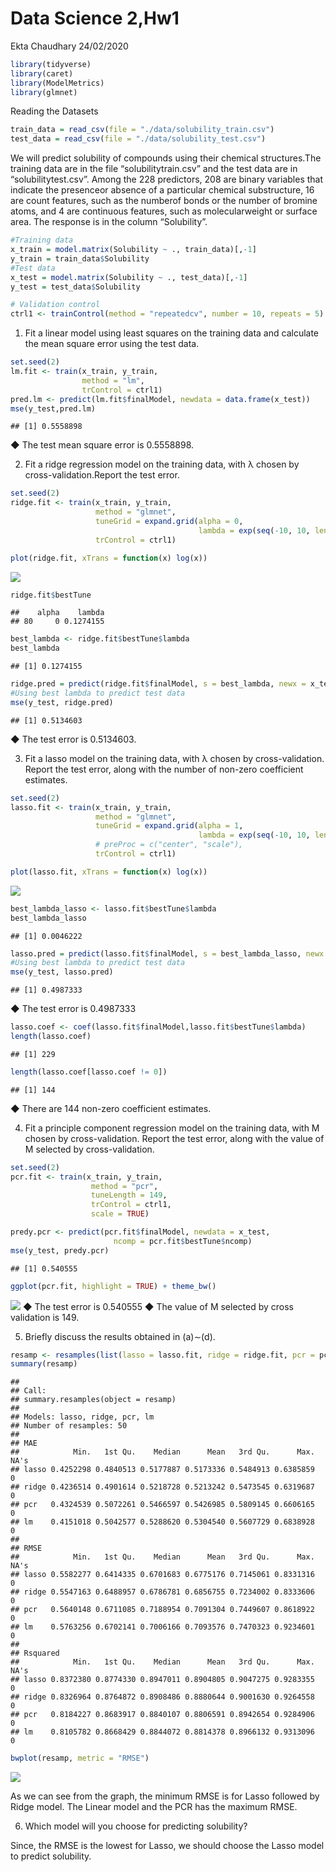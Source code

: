 Data Science 2,Hw1
================
Ekta Chaudhary
24/02/2020

``` r
library(tidyverse)
library(caret)
library(ModelMetrics)
library(glmnet)
```

Reading the Datasets

``` r
train_data = read_csv(file = "./data/solubility_train.csv")
test_data = read_csv(file = "./data/solubility_test.csv")
```

We will predict solubility of compounds using their chemical
structures.The training data are in the file “solubilitytrain.csv” and
the test data are in “solubilitytest.csv”. Among the 228 predictors, 208
are binary variables that indicate the presenceor absence of a
particular chemical substructure, 16 are count features, such as the
numberof bonds or the number of bromine atoms, and 4 are continuous
features, such as molecularweight or surface area. The response is in
the column “Solubility”.

``` r
#Training data
x_train = model.matrix(Solubility ~ ., train_data)[,-1]
y_train = train_data$Solubility
#Test data
x_test = model.matrix(Solubility ~ ., test_data)[,-1]
y_test = test_data$Solubility

# Validation control
ctrl1 <- trainControl(method = "repeatedcv", number = 10, repeats = 5)
```

1)  Fit a linear model using least squares on the training data and
    calculate the mean square error using the test data.

<!-- end list -->

``` r
set.seed(2)
lm.fit <- train(x_train, y_train,
                method = "lm",
                trControl = ctrl1)
pred.lm <- predict(lm.fit$finalModel, newdata = data.frame(x_test))
mse(y_test,pred.lm)
```

    ## [1] 0.5558898

◆ The test mean square error is 0.5558898.

2)  Fit a ridge regression model on the training data, with λ chosen by
    cross-validation.Report the test error.

<!-- end list -->

``` r
set.seed(2)
ridge.fit <- train(x_train, y_train,
                   method = "glmnet",
                   tuneGrid = expand.grid(alpha = 0, 
                                          lambda = exp(seq(-10, 10, length = 200))),
                   trControl = ctrl1)

plot(ridge.fit, xTrans = function(x) log(x))
```

![](P8106_Ec3342_Hw1_files/figure-gfm/unnamed-chunk-5-1.png)<!-- -->

``` r
ridge.fit$bestTune
```

    ##    alpha    lambda
    ## 80     0 0.1274155

``` r
best_lambda <- ridge.fit$bestTune$lambda
best_lambda
```

    ## [1] 0.1274155

``` r
ridge.pred = predict(ridge.fit$finalModel, s = best_lambda, newx = x_test) 
#Using best lambda to predict test data
mse(y_test, ridge.pred)
```

    ## [1] 0.5134603

◆ The test error is 0.5134603.

3)  Fit a lasso model on the training data, with λ chosen by
    cross-validation. Report the test error, along with the number of
    non-zero coefficient estimates.

<!-- end list -->

``` r
set.seed(2)
lasso.fit <- train(x_train, y_train,
                   method = "glmnet",
                   tuneGrid = expand.grid(alpha = 1, 
                                          lambda = exp(seq(-10, 10, length = 200))),
                   # preProc = c("center", "scale"),
                   trControl = ctrl1)

plot(lasso.fit, xTrans = function(x) log(x))
```

![](P8106_Ec3342_Hw1_files/figure-gfm/unnamed-chunk-8-1.png)<!-- -->

``` r
best_lambda_lasso <- lasso.fit$bestTune$lambda
best_lambda_lasso
```

    ## [1] 0.0046222

``` r
lasso.pred = predict(lasso.fit$finalModel, s = best_lambda_lasso, newx = x_test) 
#Using best lambda to predict test data
mse(y_test, lasso.pred)
```

    ## [1] 0.4987333

◆ The test error is 0.4987333

``` r
lasso.coef <- coef(lasso.fit$finalModel,lasso.fit$bestTune$lambda)
length(lasso.coef)
```

    ## [1] 229

``` r
length(lasso.coef[lasso.coef != 0])
```

    ## [1] 144

◆ There are 144 non-zero coefficient estimates.

4)  Fit a principle component regression model on the training data,
    with M chosen by cross-validation. Report the test error, along with
    the value of M selected by cross-validation.

<!-- end list -->

``` r
set.seed(2)
pcr.fit <- train(x_train, y_train,
                  method = "pcr",
                  tuneLength = 149,
                  trControl = ctrl1,
                  scale = TRUE)

predy.pcr <- predict(pcr.fit$finalModel, newdata = x_test, 
                       ncomp = pcr.fit$bestTune$ncomp)
mse(y_test, predy.pcr)
```

    ## [1] 0.540555

``` r
ggplot(pcr.fit, highlight = TRUE) + theme_bw()
```

![](P8106_Ec3342_Hw1_files/figure-gfm/unnamed-chunk-12-1.png)<!-- --> ◆
The test error is 0.540555 ◆ The value of M selected by cross validation
is 149.

5)  Briefly discuss the results obtained in
(a)∼(d).

<!-- end list -->

``` r
resamp <- resamples(list(lasso = lasso.fit, ridge = ridge.fit, pcr = pcr.fit, lm = lm.fit))
summary(resamp)
```

    ## 
    ## Call:
    ## summary.resamples(object = resamp)
    ## 
    ## Models: lasso, ridge, pcr, lm 
    ## Number of resamples: 50 
    ## 
    ## MAE 
    ##            Min.   1st Qu.    Median      Mean   3rd Qu.      Max. NA's
    ## lasso 0.4252298 0.4840513 0.5177887 0.5173336 0.5484913 0.6385859    0
    ## ridge 0.4236514 0.4901614 0.5218728 0.5213242 0.5473545 0.6319687    0
    ## pcr   0.4324539 0.5072261 0.5466597 0.5426985 0.5809145 0.6606165    0
    ## lm    0.4151018 0.5042577 0.5288620 0.5304540 0.5607729 0.6838928    0
    ## 
    ## RMSE 
    ##            Min.   1st Qu.    Median      Mean   3rd Qu.      Max. NA's
    ## lasso 0.5582277 0.6414335 0.6701683 0.6775176 0.7145061 0.8331316    0
    ## ridge 0.5547163 0.6488957 0.6786781 0.6856755 0.7234002 0.8333606    0
    ## pcr   0.5640148 0.6711085 0.7188954 0.7091304 0.7449607 0.8618922    0
    ## lm    0.5763256 0.6702141 0.7006166 0.7093576 0.7470323 0.9234601    0
    ## 
    ## Rsquared 
    ##            Min.   1st Qu.    Median      Mean   3rd Qu.      Max. NA's
    ## lasso 0.8372380 0.8774330 0.8947011 0.8904805 0.9047275 0.9283355    0
    ## ridge 0.8326964 0.8764872 0.8908486 0.8880644 0.9001630 0.9264558    0
    ## pcr   0.8184227 0.8683917 0.8840107 0.8806591 0.8942654 0.9284906    0
    ## lm    0.8105782 0.8668429 0.8844072 0.8814378 0.8966132 0.9313096    0

``` r
bwplot(resamp, metric = "RMSE")
```

![](P8106_Ec3342_Hw1_files/figure-gfm/unnamed-chunk-13-1.png)<!-- -->

As we can see from the graph, the minimum RMSE is for Lasso followed by
Ridge model. The Linear model and the PCR has the maximum RMSE.

6)  Which model will you choose for predicting solubility?

Since, the RMSE is the lowest for Lasso, we should choose the Lasso
model to predict solubility.

